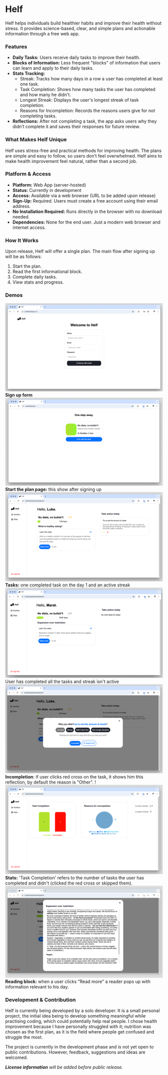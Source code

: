 # Helf
Helf helps individuals build healthier habits and improve their health without stress. It provides science-based, clear, and simple plans and actionable information through a free web app.
### Features
- **Daily Tasks:** Users receive daily tasks to improve their health.
- **Blocks of Information:** Less frequent "blocks" of information that users can learn and apply to their daily tasks.
- **Stats Tracking:**
    - Streak: Tracks how many days in a row a user has completed at least one task.
    - Task Completion: Shows how many tasks the user has completed and how many he didn't.
    - Longest Streak: Displays the user's longest streak of task completion.
    - Reasons for Incompletion: Records the reasons users give for not completing tasks.
- **Reflections:** After not completing a task, the app asks users why they didn’t complete it and saves their responses for future review.
### What Makes Helf Unique
Helf uses stress-free and practical methods for improving health. The plans are simple and easy to follow, so users don’t feel overwhelmed. Helf aims to make health improvement feel natural, rather than a second job.
### Platform & Access
- **Platform:** Web App (server-hosted)
- **Status:** Currently in development
- **Access:** Available via a web browser (URL to be added upon release)
- **Sign-Up:** Required. Users must create a free account using their email address.
- **No Installation Required:** Runs directly in the browser with no download needed.
- **Dependencies:** None for the end user. Just a modern web browser and internet access.
### How It Works
Upon release, Helf will offer a single plan. The main flow after signing up will be as follows:
1. Start the plan.
2. Read the first informational block.
3. Complete daily tasks.
4. View stats and progress.
### Demos
![Sign Up form](demo_images/signup_form_demo.png)
**Sign up form**
![Start plan](demo_images/start_plan_demo.png)
**Start the plan page:** this show after signing up
![Completed task with streak](demo_images/1_completed_streak_task_demo.png)
**Tasks:** one completed task on the day 1 and an active streak
![No tasks remaining](demo_images/no_tasks_demo.png)
User has completed all the tasks and streak isn't active
![Reflection screen](demo_images/incompletion_reflection_demo.png)
**Incompletion**: if user clicks red cross on the task, it shows him this reflection, by default the reason is "Other".
!![Stats dashboard](demo_images/stats_demo.png)
**Stats:** 'Task Completion' refers to the number of tasks the user has completed and didn't (clicked the red cross or skipped them).
![Reading block](demo_images/reading_block_demo.png)
**Reading block:** when a user clicks "Read more" a reader pops up with information relevant to his day.
### Development & Contribution
Helf is currently being developed by a solo developer. It is a small personal project, the initial idea being to develop something meaningful while practising coding, which could potentially help real people. I chose health improvement because I have personally struggled with it; nutrition was chosen as the first plan, as it is the field where people get confused and struggle the most.

The project is currently in the development phase and is not yet open to public contributions. However, feedback, suggestions and ideas are welcomed.

***License information** will be added before public release.*
